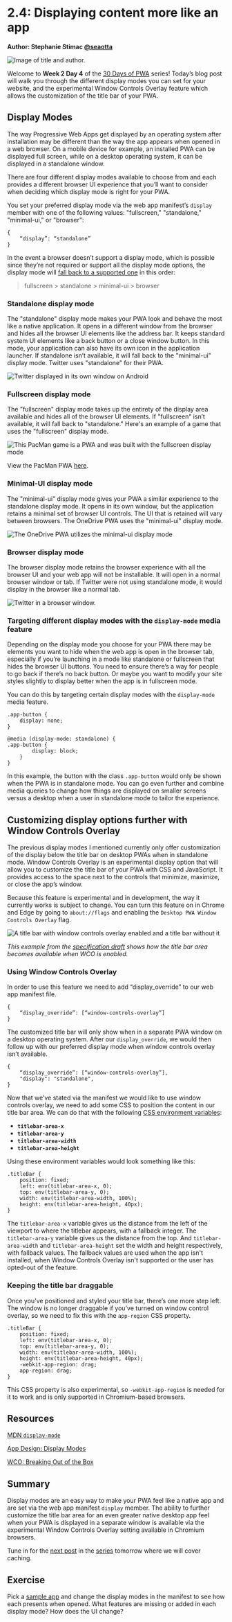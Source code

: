 # 2.4: Displaying content more like an app

**Author: Stephanie Stimac [@seaotta](https://twitter.com/seaotta)**

![Image of title and author.](_media/day-04.jpg)

Welcome to **Week 2 Day 4** of the [30 Days of PWA](<https://aka.ms/learn-pwa/30Days-blog>) series! Today’s blog post will walk you through the different display modes you can set for your website, and the experimental Window Controls Overlay feature which allows the customization of the title bar of your PWA.

## Display Modes 
The way Progressive Web Apps get displayed by an operating system after installation may be different than the way the app appears when opened in a web browser. On a mobile device for example, an installed PWA can be displayed full screen, while on a desktop operating system, it can be displayed in a standalone window.

There are four different display modes available to choose from and each provides a different browser UI experience that you’ll want to consider when deciding which display mode is right for your PWA. 

You set your preferred display mode via the web app manifest’s `display` member with one of the following values: "fullscreen," "standalone," "minimal-ui," or "browser":

```
{
    “display”: “standalone”
}
```

In the event a browser doesn’t support a display mode, which is possible since they’re not required or support all the display mode options, the display mode will [fall back to a supported one](https://www.w3.org/TR/appmanifest/#dfn-fallback-chain) in this order: 

> fullscreen > standalone > minimal-ui > browser

### Standalone display mode 
The "standalone" display mode makes your PWA look and behave the most like a native application. It opens in a different window from the browser and hides all the browser UI elements like the address bar. It keeps standard system UI elements like a back button or a close window button. In this mode, your application can also have its own icon in the application launcher.  If standalone isn’t available, it will fall back to the "minimal-ui" display mode. Twitter uses "standalone" for their PWA.

<!-- ![Twitter displayed in its own window on Android](_media/display-standalone.png) -->
<img src="_media/display-standalone.png" alt="Twitter displayed in its own window on Android" style="max-width: 600px; display: block; margin-left: auto; margin-right: auto;" />

### Fullscreen display mode
The "fullscreen" display mode takes up the entirety of the display area available and hides all of the browser UI elements. If "fullscreen" isn’t available, it will fall back to "standalone." Here's an example of a game that uses the "fullscreen" display mode.

<!-- ![This PacMan game is a PWA and was built with the fullscreen display mode](_media/display-fullscreen.png) -->
<img src="_media/display-fullscreen.png" alt="This PacMan game is a PWA and was built with the fullscreen display mode" style="max-width: 600px; display: block; margin-left: auto; margin-right: auto;" />

View the PacMan PWA [here](https://bobrov.dev/pacman-pwa/index.html).

### Minimal-UI display mode 
The "minimal-ui" display mode gives your PWA a similar experience to the standalone display mode. It opens in its own window, but the application retains a minimal set of browser UI controls. The UI that is retained will vary between browsers. The OneDrive PWA uses the "minimal-ui" display mode.

![The OneDrive PWA utilizes the minimal-ui display mode](_media/display-minimal-ui.png) 

### Browser display mode
The browser display mode retains the browser experience with all the browser UI and your web app will not be installable. It will open in a normal browser window or tab. If Twitter were not using standalone mode, it would display in the browser like a normal tab. 

![Twitter in a browser window.](_media/display-desktop.png)

### Targeting different display modes with the `display-mode` media feature
Depending on the display mode you choose for your PWA there may be elements you want to hide when the web app is open in the browser tab, especially if you’re launching in a mode like standalone or fullscreen that hides the browser UI buttons. You need to ensure there’s a way for people to go back if there’s no back button. Or maybe you want to modify your site styles slightly to display better when the app is in fullscreen mode. 

You can do this by targeting certain display modes with the `display-mode` media feature. 

```
.app-button {
    display: none;
}

@media (display-mode: standalone) {
.app-button {
        display: block;
    }
}
```

In this example, the button with the class `.app-button` would only be shown when the PWA is in standalone mode. You can go even further and combine media queries to change how things are displayed on smaller screens versus a desktop when a user in standalone mode to tailor the experience.

## Customizing display options further with Window Controls Overlay 
The previous display modes I mentioned currently only offer customization of the display below the title bar on desktop PWAs when in standalone mode. Window Controls Overlay is an experimental display option that will allow you to customize the title bar of your PWA with CSS and JavaScript. It provides access to the space next to the controls that minimize, maximize, or close the app’s window. 

Because this feature is experimental and in development, the way it currently works is subject to change. You can turn this feature on in Chrome and Edge by going to `about://flags` and enabling the `Desktop PWA Window Controls Overlay` flag.

![A title bar with window controls overlay enabled and a title bar without it](_media/display-spec-wco.png)

*This example from the [specification draft](https://aka.ms/learn-PWA/30Days-2.4/wicg.github.io/window-controls-overlay) shows how the title bar area becomes available when WCO is enabled.* 

### Using Window Controls Overlay 
In order to use this feature we need to add “display_override” to our web app manifest file. 

```
{
    “display_override”: [“window-controls-overlay”]
}
```

The customized title bar will only show when in a separate PWA window on a desktop operating system. After our `display_override`, we would then follow up with our preferred display mode when window controls overlay isn’t available. 

```
{
    “display_override”: [“window-controls-overlay”],
    "display": "standalone",
}
```

Now that we’ve stated via the manifest we would like to use window controls overlay, we need to add some CSS to position the content in our title bar area. We can do that with the following [CSS environment variables](https://developer.mozilla.org/en-US/docs/Web/CSS/env()): 

- **`titlebar-area-x`**
- **`titlebar-area-y`**
- **`titlebar-area-width`**
- **`titlebar-area-height`**

Using these environment variables would look something like this: 

```
.titleBar {
    position: fixed;
    left: env(titlebar-area-x, 0);
    top: env(titlebar-area-y, 0);
    width: env(titlebar-area-width, 100%);
    height: env(titlebar-area-height, 40px);
}
```

The `titlebar-area-x` variable gives us the distance from the left of the viewport to where the titlebar appears, with a fallback integer. The `titlebar-area-y` variable gives us the distance from the top. And `titlebar-area-width` and `titlebar-area-height` set the width and height respectively, with fallback values. The fallback values are used when the app isn't installed, when Window Controls Overlay isn't supported or the user has opted-out of the feature.

### Keeping the title bar draggable
Once you’ve positioned and styled your title bar, there’s one more step left. The window is no longer draggable if you’ve turned on window control overlay, so we need to fix this with the `app-region` CSS property. 

```
.titleBar {
    position: fixed;
    left: env(titlebar-area-x, 0);
    top: env(titlebar-area-y, 0);
    width: env(titlebar-area-width, 100%);
    height: env(titlebar-area-height, 40px);
    -webkit-app-region: drag;
    app-region: drag;
}
```

This CSS property is also experimental, so `-webkit-app-region` is needed for it to work and is only supported in Chromium-based browsers. 

## Resources 
[MDN `display-mode`](https://aka.ms/learn-PWA/30Days-2.4/developer.mozilla.org/en-US/docs/Web/CSS/display-mode)

[App Design: Display Modes](https://aka.ms/learn-PWA/30Days-2.4/web.dev/learn/pwa/app-design#display-modes)

[WCO: Breaking Out of the Box](https://aka.ms/learn-PWA/30Days-2.4/alistapart.com/article/breaking-out-of-the-box)

## Summary
Display modes are an easy way to make your PWA feel like a native app and are set via the web app manifest `display` member. The ability to further customize the title bar area for an even greater native desktop app feel when your PWA is displayed in a separate window is available via the experimental Window Controls Overlay setting available in Chromium browsers. 

Tune in for the [next post](./05.md) in the [series](https://aka.ms/learn-pwa/30Days-blog) tomorrow where we will cover caching. 

## Exercise 

Pick a [sample app](https://aka.ms/learn-PWA/30Days-2.4/docs.microsoft.com/en-us/microsoft-edge/progressive-web-apps-chromium/demo-pwas) and change the display modes in the manifest to see how each presents when opened. What features are missing or added in each display mode? How does the UI change?